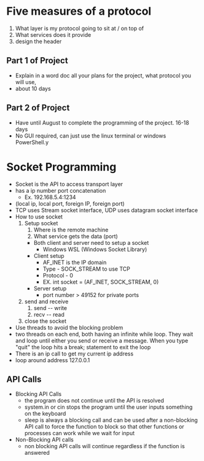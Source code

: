 # Five measures of a protocol
1. What layer is my protocol going to sit at / on top of
2. What services does it provide
3. design the header
## Part 1 of Project
- Explain in a word doc all your plans for the project, what protocol you will use,
- about 10 days
## Part 2 of Project
- Have until August to complete the programming of the project. 16-18 days
- No GUI required, can just use the linux terminal or windows PowerShell.y
# Socket Programming
- Socket is the API to access transport layer
- has a ip number port concatenation
	- Ex. 192.168.5.4:1234
- (local ip, local port, foreign IP, foreign port)
- TCP uses Stream socket interface, UDP uses datagram socket interface
- How to use socket
	1. Setup socket
		1. Where is the remote machine
		2. What service gets the data (port)
		- Both client and server need to setup a socket
			- Windows WSL (Windows Socket Library)
		- Client setup
			- AF_INET is the IP domain
			- Type - SOCK_STREAM to use TCP
			- Protocol - 0
			- EX. int socket = (AF_INET, SOCK_STREAM, 0)
		- Server setup
			- port number > 49152 for private ports
	1. send and receive
		1. send -- write
		2. recv -- read
	2. close the socket
- Use threads to avoid the blocking problem
- two threads on each end, both having an infinite while loop. They wait and loop until either you send or receive a message. When you type "quit" the loop hits a break; statement to exit the loop
- There is an ip call to get my current ip address
- loop around address 127.0.0.1
## API Calls
- Blocking API Calls
	- the program does not continue until the API is resolved
	- system.in or cin stops the program until the user inputs something on the keyboard
	- sleep is always a blocking call and can be used after a non-blocking API call to force the function to block so that other functions or processes can work while we wait for input
- Non-Blocking API calls
	- non blocking API calls will continue regardless if the function is answered
